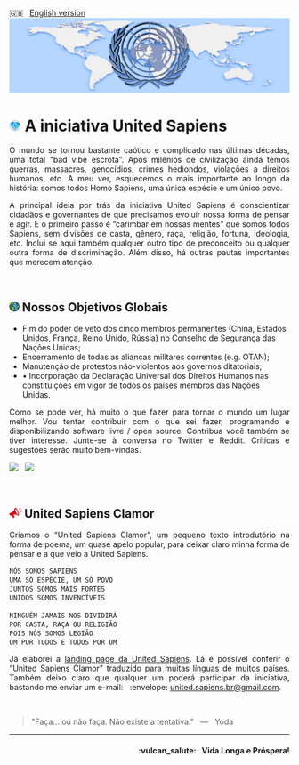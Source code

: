 :uk: &nbsp; [English version](https://github.com/United-Sapiens/.github/blob/main/profile/README.md)
![United Sapiens banner](https://raw.githubusercontent.com/United-Sapiens/.github/main/profile/assets/profile-banner_1500x400.png)

# <img src="https://raw.githubusercontent.com/United-Sapiens/.github/main/profile/assets/unsap-icon.png" height="21px"> A iniciativa United Sapiens

<p align="justify">O mundo se tornou bastante caótico e complicado nas últimas décadas, uma total “bad vibe escrota”. Após milênios de civilização ainda temos guerras, massacres, genocídios, crimes hediondos, violações a direitos humanos, etc. A meu ver, esquecemos o mais importante ao longo da história: somos todos Homo Sapiens, uma única espécie e um único povo.</p>

<p align="justify">A principal ideia por trás da iniciativa United Sapiens é conscientizar cidadãos e governantes de que precisamos evoluir nossa forma de pensar e agir. E o primeiro passo é “carimbar em nossas mentes” que somos todos Sapiens, sem divisões de casta, gênero, raça, religião, fortuna, ideologia, etc. Inclui se aqui também qualquer outro tipo de preconceito ou qualquer outra forma de discriminação. Além disso, há outras pautas importantes que merecem atenção.</p>
<p> &nbsp; </p>

## <img src="https://raw.githubusercontent.com/United-Sapiens/.github/main/profile/assets/globe-icon.png" height="18px"> Nossos Objetivos Globais

- Fim do poder de veto dos cinco membros permanentes (China, Estados Unidos, França, Reino Unido, Rússia) no Conselho de Segurança das Nações Unidas;
- Encerramento de todas as alianças militares correntes (e.g. OTAN);
- Manutenção de protestos não-violentos aos governos ditatoriais;
- •	Incorporação da Declaração Universal dos Direitos Humanos nas constituições em vigor de todos os países membros das Nações Unidas.

<p align="justify">Como se pode ver, há muito o que fazer para tornar o mundo um lugar melhor. Vou tentar contribuir com o que sei fazer, programando e disponibilizando software livre / open source. Contribua você também se tiver interesse. Junte-se à conversa no Twitter e Reddit. Críticas e sugestões serão muito bem-vindas.</p>

<p>
    <a href="https://twitter.com/loto365" target="_blank"><img src="https://img.shields.io/badge/twitter-%23009DF7.svg?&style=for-the-badge&logo=twitter&logoColor=white" height=25></a> &nbsp;
    <a href="https://www.reddit.com/r/United_Sapiens" target="_blank"><img src="https://img.shields.io/badge/reddit-%23FF4500.svg?&style=for-the-badge&logo=reddit&logoColor=white" height=25></a>
</p>
<p> &nbsp; </p>

## <img src="https://raw.githubusercontent.com/United-Sapiens/.github/main/profile/assets/clamor-icon.png" height="18px">  United Sapiens Clamor

<p align="justify">Criamos o “United Sapiens Clamor”, um pequeno texto introdutório na forma de poema, um quase apelo popular, para deixar claro minha forma de pensar e a que veio a United Sapiens.</p>

```
NÓS SOMOS SAPIENS
UMA SÓ ESPÉCIE, UM SÓ POVO
JUNTOS SOMOS MAIS FORTES
UNIDOS SOMOS INVENCÍVEIS

NINGUÉM JAMAIS NOS DIVIDIRÁ
POR CASTA, RAÇA OU RELIGIÃO
POIS NÓS SOMOS LEGIÃO
UM POR TODOS E TODOS POR UM
```

<p align="justify">Já elaborei a <a href="https://www.united-sapiens.org" target="_blank">landing page da United Sapiens</a>. Lá é possível conferir o “United Sapiens Clamor” traduzido para muitas línguas de muitos países. Também deixo claro que qualquer um poderá participar da iniciativa, bastando me enviar um e-mail: &nbsp; :envelope: <a href="mailto:united.sapiens.br@gmail.com">united.sapiens.br@gmail.com</a>.</p>
<p> &nbsp; </p>

> "Faça... ou não faça. Não existe a tentativa." &nbsp; — &nbsp; Yoda

- - -

<h4 align="right">:vulcan_salute: &nbsp; Vida Longa e Próspera!</h4>
